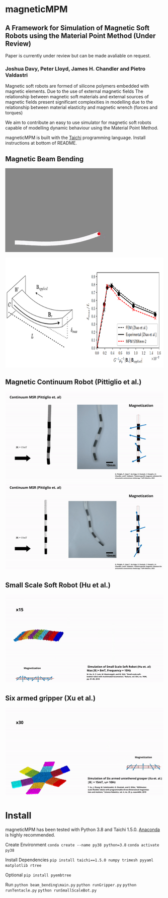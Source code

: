 # magneticMPM
## A Framework for Simulation of Magnetic Soft Robots using the Material Point Method (Under Review)
Paper is currently under review but can be made avaliable on request.
### Joshua Davy, Peter Lloyd, James H. Chandler and Pietro Valdastri


Magnetic
soft robots are formed of silicone polymers embedded with
magnetic elements.
Due to the use of external magnetic fields
The relationship between magnetic
soft materials and external sources of magnetic fields present
significant complexities in modelling due to the relationship
between material elasticity and magnetic wrench (forces and
torques) 

We aim to contribute an easy to use simulator for magnetic soft robots capable of modelling dynamic behaviour using the Material Point Method. 

magneticMPM is built with the [Taichi](https://www.taichi-lang.org/) programming language. Install instructions at bottom of README.


## Magnetic Beam Bending
![](https://github.com/joshDavy1/magneticMPM/blob/main/images/beam_bending.gif)


<img src="https://github.com/joshDavy1/magneticMPM/blob/main/images/figure.PNG" width="800" height="350">

## Magnetic Continuum Robot  (Pittiglio et al.)

![](https://github.com/joshDavy1/magneticMPM/blob/main/images/tentacle.gif)
![](https://github.com/joshDavy1/magneticMPM/blob/main/images/tentacle2.gif)

## Small Scale Soft Robot (Hu et al.)

![](https://github.com/joshDavy1/magneticMPM/blob/main/images/sittiWorm.gif)

## Six armed gripper (Xu et al.)

![](https://github.com/joshDavy1/magneticMPM/blob/main/images/gripper.gif)

# Install
magneticMPM has been tested with Python 3.8 and Taichi 1.5.0. [Anaconda](https://www.anaconda.com/) is highly recommended.

Create Environment
`conda create --name py38 python=3.8`
`conda activate py38`

Install Dependencies
`pip install taichi==1.5.0 numpy trimesh pyyaml matplotlib rtree`

Optional
`pip install pyembtree`

Run
`python beam_bending\main.py`
`python runGripper.py`
`python runTentacle.py`
`python runSmallScaleBot.py`



